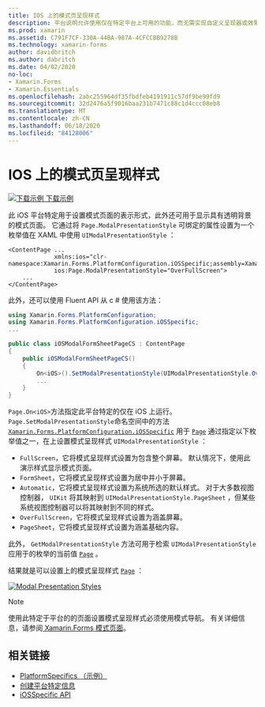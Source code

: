 ```yaml
---
title: IOS 上的模式页呈现样式
description: 平台说明允许使用仅在特定平台上可用的功能，而无需实现自定义呈现器或效果。 本文介绍如何使用 iOS 平台特定的来设置模式页面的表示形式。
ms.prod: xamarin
ms.assetid: C791F7CF-330A-44BA-987A-4CFCCBB9278B
ms.technology: xamarin-forms
author: davidbritch
ms.author: dabritch
ms.date: 04/02/2020
no-loc:
- Xamarin.Forms
- Xamarin.Essentials
ms.openlocfilehash: 2abc255964df35fbdfeb4191911c57df9be99fd9
ms.sourcegitcommit: 32d2476a5f9016baa231b7471c88c1d4ccc08eb8
ms.translationtype: MT
ms.contentlocale: zh-CN
ms.lasthandoff: 06/18/2020
ms.locfileid: "84128006"
---
```

# <a name="modal-page-presentation-style-on-ios"></a>IOS 上的模式页呈现样式

[![下载示例](~/media/shared/download.png) 下载示例](https://docs.microsoft.com/samples/xamarin/xamarin-forms-samples/userinterface-platformspecifics)

此 iOS 平台特定用于设置模式页面的表示形式，此外还可用于显示具有透明背景的模式页面。 它通过将 `Page.ModalPresentationStyle` 可绑定的属性设置为一个枚举值在 XAML 中使用 `UIModalPresentationStyle` ：

```xaml
<ContentPage ...
             xmlns:ios="clr-namespace:Xamarin.Forms.PlatformConfiguration.iOSSpecific;assembly=Xamarin.Forms.Core"
             ios:Page.ModalPresentationStyle="OverFullScreen">
    ...
</ContentPage>
```

此外，还可以使用 Fluent API 从 c # 使用该方法：

```csharp
using Xamarin.Forms.PlatformConfiguration;
using Xamarin.Forms.PlatformConfiguration.iOSSpecific;
...

public class iOSModalFormSheetPageCS : ContentPage
{
    public iOSModalFormSheetPageCS()
    {
        On<iOS>().SetModalPresentationStyle(UIModalPresentationStyle.OverFullScreen);
        ...
    }
}
```

`Page.On<iOS>`方法指定此平台特定的仅在 iOS 上运行。 `Page.SetModalPresentationStyle`命名空间中的方法 [`Xamarin.Forms.PlatformConfiguration.iOSSpecific`](xref:Xamarin.Forms.PlatformConfiguration.iOSSpecific) 用于 [`Page`](xref:Xamarin.Forms.Page) 通过指定以下枚举值之一，在上设置模式呈现样式 `UIModalPresentationStyle` ：

- `FullScreen`，它将模式呈现样式设置为包含整个屏幕。 默认情况下，使用此演示样式显示模式页面。
- `FormSheet`，它将模式呈现样式设置为居中并小于屏幕。
- `Automatic`，它将模式呈现样式设置为系统所选的默认样式。 对于大多数视图控制器， `UIKit` 将其映射到 `UIModalPresentationStyle.PageSheet` ，但某些系统视图控制器可以将其映射到不同的样式。
- `OverFullScreen`，它将模式呈现样式设置为涵盖屏幕。
- `PageSheet`，它将模式呈现样式设置为涵盖基础内容。

此外， `GetModalPresentationStyle` 方法可用于检索 `UIModalPresentationStyle` 应用于的枚举的当前值 [`Page`](xref:Xamarin.Forms.Page) 。

结果就是可以设置上的模式呈现样式 [`Page`](xref:Xamarin.Forms.Page) ：

[![](page-presentation-style-images/modal-presentation-style-small.png "Modal Presentation Styles")](page-presentation-style-images/modal-presentation-style-large.png#lightbox "Modal Presentation Styles")

> [!NOTE]
> 使用此特定于平台的的页面设置模式呈现样式必须使用模式导航。 有关详细信息，请参阅[ Xamarin.Forms 模式页面](~/xamarin-forms/app-fundamentals/navigation/modal.md)。

## <a name="related-links"></a>相关链接

- [PlatformSpecifics （示例）](https://docs.microsoft.com/samples/xamarin/xamarin-forms-samples/userinterface-platformspecifics)
- [创建平台特定信息](~/xamarin-forms/platform/platform-specifics/index.md#creating-platform-specifics)
- [iOSSpecific API](xref:Xamarin.Forms.PlatformConfiguration.iOSSpecific)
